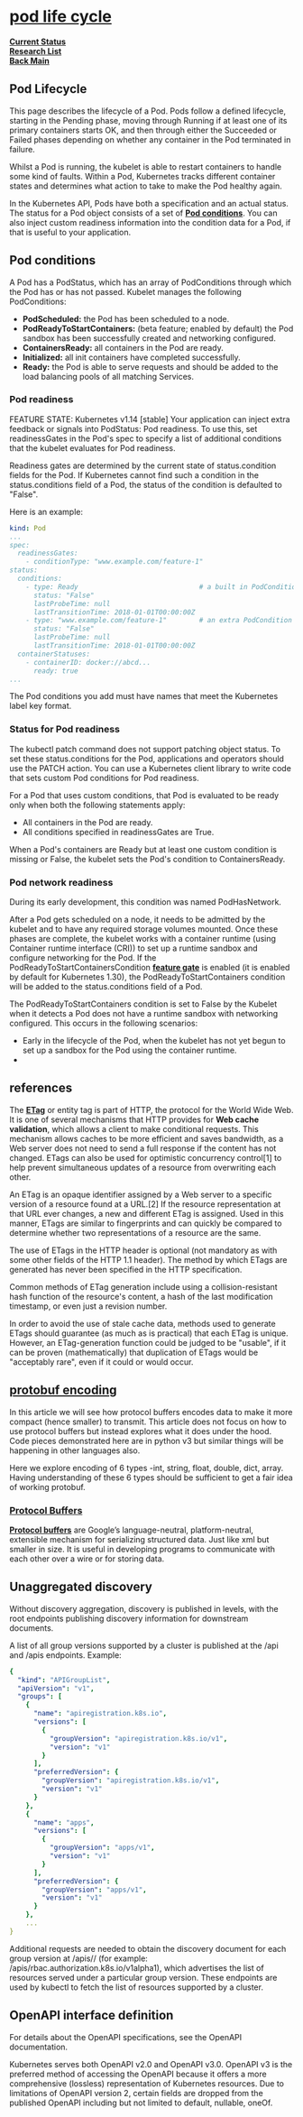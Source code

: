 # **[pod life cycle](https://kubernetes.io/docs/concepts/workloads/pods/pod-lifecycle/)**

**[Current Status](../../../../development/status/weekly/current_status.md)**\
**[Research List](../../../research_list.md)**\
**[Back Main](../../../../README.md)**

## Pod Lifecycle

This page describes the lifecycle of a Pod. Pods follow a defined lifecycle, starting in the Pending phase, moving through Running if at least one of its primary containers starts OK, and then through either the Succeeded or Failed phases depending on whether any container in the Pod terminated in failure.

Whilst a Pod is running, the kubelet is able to restart containers to handle some kind of faults. Within a Pod, Kubernetes tracks different container states and determines what action to take to make the Pod healthy again.

In the Kubernetes API, Pods have both a specification and an actual status. The status for a Pod object consists of a set of **[Pod conditions](https://kubernetes.io/docs/concepts/workloads/pods/pod-lifecycle/#pod-conditions)**. You can also inject custom readiness information into the condition data for a Pod, if that is useful to your application.

## Pod conditions

A Pod has a PodStatus, which has an array of PodConditions through which the Pod has or has not passed. Kubelet manages the following PodConditions:

- **PodScheduled:** the Pod has been scheduled to a node.
- **PodReadyToStartContainers:** (beta feature; enabled by default) the Pod sandbox has been successfully created and networking configured.
- **ContainersReady:** all containers in the Pod are ready.
- **Initialized:** all init containers have completed successfully.
- **Ready:** the Pod is able to serve requests and should be added to the load balancing pools of all matching Services.

### Pod readiness

FEATURE STATE: Kubernetes v1.14 [stable]
Your application can inject extra feedback or signals into PodStatus: Pod readiness. To use this, set readinessGates in the Pod's spec to specify a list of additional conditions that the kubelet evaluates for Pod readiness.

Readiness gates are determined by the current state of status.condition fields for the Pod. If Kubernetes cannot find such a condition in the status.conditions field of a Pod, the status of the condition is defaulted to "False".

Here is an example:

```yaml
kind: Pod
...
spec:
  readinessGates:
    - conditionType: "www.example.com/feature-1"
status:
  conditions:
    - type: Ready                              # a built in PodCondition
      status: "False"
      lastProbeTime: null
      lastTransitionTime: 2018-01-01T00:00:00Z
    - type: "www.example.com/feature-1"        # an extra PodCondition
      status: "False"
      lastProbeTime: null
      lastTransitionTime: 2018-01-01T00:00:00Z
  containerStatuses:
    - containerID: docker://abcd...
      ready: true
...
```

The Pod conditions you add must have names that meet the Kubernetes label key format.

### Status for Pod readiness

The kubectl patch command does not support patching object status. To set these status.conditions for the Pod, applications and operators should use the PATCH action. You can use a Kubernetes client library to write code that sets custom Pod conditions for Pod readiness.

For a Pod that uses custom conditions, that Pod is evaluated to be ready only when both the following statements apply:

- All containers in the Pod are ready.
- All conditions specified in readinessGates are True.

When a Pod's containers are Ready but at least one custom condition is missing or False, the kubelet sets the Pod's condition to ContainersReady.

### Pod network readiness

During its early development, this condition was named PodHasNetwork.

After a Pod gets scheduled on a node, it needs to be admitted by the kubelet and to have any required storage volumes mounted. Once these phases are complete, the kubelet works with a container runtime (using Container runtime interface (CRI)) to set up a runtime sandbox and configure networking for the Pod. If the PodReadyToStartContainersCondition **[feature gate](https://kubernetes.io/docs/reference/command-line-tools-reference/feature-gates/)** is enabled (it is enabled by default for Kubernetes 1.30), the PodReadyToStartContainers condition will be added to the status.conditions field of a Pod.

The PodReadyToStartContainers condition is set to False by the Kubelet when it detects a Pod does not have a runtime sandbox with networking configured. This occurs in the following scenarios:

- Early in the lifecycle of the Pod, when the kubelet has not yet begun to set up a sandbox for the Pod using the container runtime.
-

## references

The **[ETag](https://en.wikipedia.org/wiki/HTTP_ETag)** or entity tag is part of HTTP, the protocol for the World Wide Web. It is one of several mechanisms that HTTP provides for **Web cache validation**, which allows a client to make conditional requests. This mechanism allows caches to be more efficient and saves bandwidth, as a Web server does not need to send a full response if the content has not changed. ETags can also be used for optimistic concurrency control[1] to help prevent simultaneous updates of a resource from overwriting each other.

An ETag is an opaque identifier assigned by a Web server to a specific version of a resource found at a URL.[2] If the resource representation at that URL ever changes, a new and different ETag is assigned. Used in this manner, ETags are similar to fingerprints and can quickly be compared to determine whether two representations of a resource are the same.

The use of ETags in the HTTP header is optional (not mandatory as with some other fields of the HTTP 1.1 header). The method by which ETags are generated has never been specified in the HTTP specification.

Common methods of ETag generation include using a collision-resistant hash function of the resource's content, a hash of the last modification timestamp, or even just a revision number.

In order to avoid the use of stale cache data, methods used to generate ETags should guarantee (as much as is practical) that each ETag is unique. However, an ETag-generation function could be judged to be "usable", if it can be proven (mathematically) that duplication of ETags would be "acceptably rare", even if it could or would occur.

## **[protobuf encoding](https://medium.com/@yashschandra/an-inner-view-to-protobuf-encoding-e668f37847d5)**

In this article we will see how protocol buffers encodes data to make it more compact (hence smaller) to transmit. This article does not focus on how to use protocol buffers but instead explores what it does under the hood. Code pieces demonstrated here are in python v3 but similar things will be happening in other languages also.

Here we explore encoding of 6 types -int, string, float, double, dict, array. Having understanding of these 6 types should be sufficient to get a fair idea of working protobuf.

### **[Protocol Buffers](./protocol_buffers.md)**

**[Protocol buffers](https://en.wikipedia.org/wiki/Protocol_Buffers)** are Google’s language-neutral, platform-neutral, extensible mechanism for serializing structured data. Just like xml but smaller in size. It is useful in developing programs to communicate with each other over a wire or for storing data.

## Unaggregated discovery

Without discovery aggregation, discovery is published in levels, with the root endpoints publishing discovery information for downstream documents.

A list of all group versions supported by a cluster is published at the /api and /apis endpoints. Example:

```yaml
{
  "kind": "APIGroupList",
  "apiVersion": "v1",
  "groups": [
    {
      "name": "apiregistration.k8s.io",
      "versions": [
        {
          "groupVersion": "apiregistration.k8s.io/v1",
          "version": "v1"
        }
      ],
      "preferredVersion": {
        "groupVersion": "apiregistration.k8s.io/v1",
        "version": "v1"
      }
    },
    {
      "name": "apps",
      "versions": [
        {
          "groupVersion": "apps/v1",
          "version": "v1"
        }
      ],
      "preferredVersion": {
        "groupVersion": "apps/v1",
        "version": "v1"
      }
    },
    ...
}
```

Additional requests are needed to obtain the discovery document for each group version at /apis/<group>/<version> (for example: /apis/rbac.authorization.k8s.io/v1alpha1), which advertises the list of resources served under a particular group version. These endpoints are used by kubectl to fetch the list of resources supported by a cluster.

## OpenAPI interface definition

For details about the OpenAPI specifications, see the OpenAPI documentation.

Kubernetes serves both OpenAPI v2.0 and OpenAPI v3.0. OpenAPI v3 is the preferred method of accessing the OpenAPI because it offers a more comprehensive (lossless) representation of Kubernetes resources. Due to limitations of OpenAPI version 2, certain fields are dropped from the published OpenAPI including but not limited to default, nullable, oneOf.
